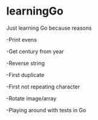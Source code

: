 # learningGo
Just learning Go because reasons 

-Print evens

-Get century from year

-Reverse string

-First duplicate

-First not repeating character

-Rotate image/array

-Playing around with tests in Go
